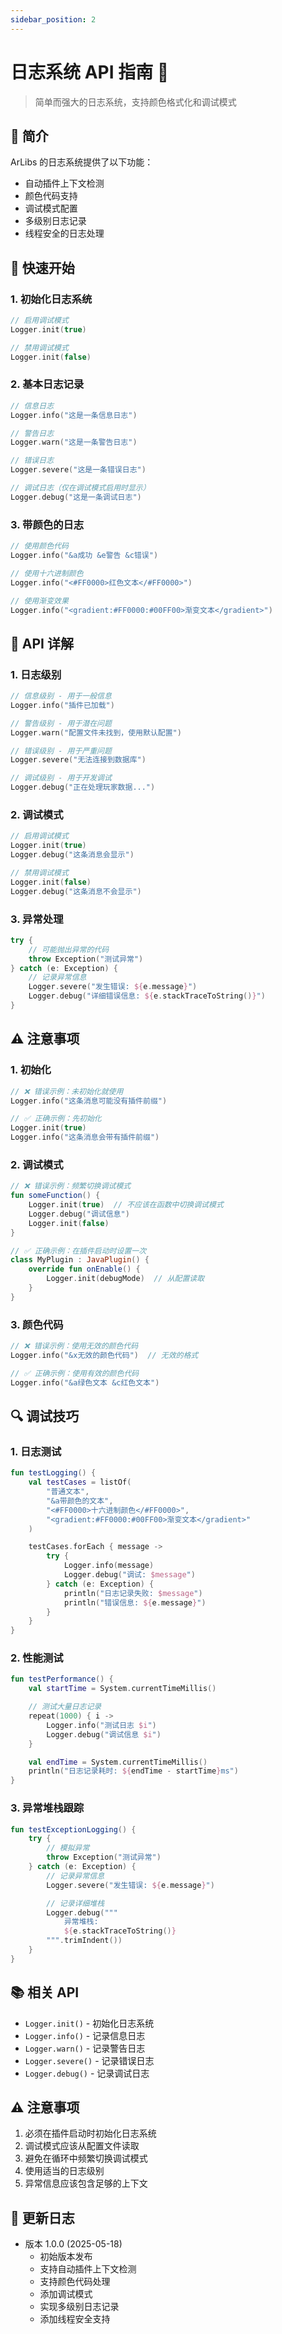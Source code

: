 ```yaml
---
sidebar_position: 2
---
```


# 日志系统 API 指南 📝

> 简单而强大的日志系统，支持颜色格式化和调试模式

## 📖 简介

ArLibs 的日志系统提供了以下功能：

- 自动插件上下文检测
- 颜色代码支持
- 调试模式配置
- 多级别日志记录
- 线程安全的日志处理

## 🎯 快速开始

### 1. 初始化日志系统

```kotlin
// 启用调试模式
Logger.init(true)

// 禁用调试模式
Logger.init(false)
```

### 2. 基本日志记录

```kotlin
// 信息日志
Logger.info("这是一条信息日志")

// 警告日志
Logger.warn("这是一条警告日志")

// 错误日志
Logger.severe("这是一条错误日志")

// 调试日志（仅在调试模式启用时显示）
Logger.debug("这是一条调试日志")
```

### 3. 带颜色的日志

```kotlin
// 使用颜色代码
Logger.info("&a成功 &e警告 &c错误")

// 使用十六进制颜色
Logger.info("<#FF0000>红色文本</#FF0000>")

// 使用渐变效果
Logger.info("<gradient:#FF0000:#00FF00>渐变文本</gradient>")
```

## 🔧 API 详解

### 1. 日志级别

```kotlin
// 信息级别 - 用于一般信息
Logger.info("插件已加载")

// 警告级别 - 用于潜在问题
Logger.warn("配置文件未找到，使用默认配置")

// 错误级别 - 用于严重问题
Logger.severe("无法连接到数据库")

// 调试级别 - 用于开发调试
Logger.debug("正在处理玩家数据...")
```

### 2. 调试模式

```kotlin
// 启用调试模式
Logger.init(true)
Logger.debug("这条消息会显示")

// 禁用调试模式
Logger.init(false)
Logger.debug("这条消息不会显示")
```

### 3. 异常处理

```kotlin
try {
    // 可能抛出异常的代码
    throw Exception("测试异常")
} catch (e: Exception) {
    // 记录异常信息
    Logger.severe("发生错误: ${e.message}")
    Logger.debug("详细错误信息: ${e.stackTraceToString()}")
}
```

## ⚠️ 注意事项

### 1. 初始化

```kotlin
// ❌ 错误示例：未初始化就使用
Logger.info("这条消息可能没有插件前缀")

// ✅ 正确示例：先初始化
Logger.init(true)
Logger.info("这条消息会带有插件前缀")
```

### 2. 调试模式

```kotlin
// ❌ 错误示例：频繁切换调试模式
fun someFunction() {
    Logger.init(true)  // 不应该在函数中切换调试模式
    Logger.debug("调试信息")
    Logger.init(false)
}

// ✅ 正确示例：在插件启动时设置一次
class MyPlugin : JavaPlugin() {
    override fun onEnable() {
        Logger.init(debugMode)  // 从配置读取
    }
}
```

### 3. 颜色代码

```kotlin
// ❌ 错误示例：使用无效的颜色代码
Logger.info("&x无效的颜色代码")  // 无效的格式

// ✅ 正确示例：使用有效的颜色代码
Logger.info("&a绿色文本 &c红色文本")
```

## 🔍 调试技巧

### 1. 日志测试

```kotlin
fun testLogging() {
    val testCases = listOf(
        "普通文本",
        "&a带颜色的文本",
        "<#FF0000>十六进制颜色</#FF0000>",
        "<gradient:#FF0000:#00FF00>渐变文本</gradient>"
    )

    testCases.forEach { message ->
        try {
            Logger.info(message)
            Logger.debug("调试: $message")
        } catch (e: Exception) {
            println("日志记录失败: $message")
            println("错误信息: ${e.message}")
        }
    }
}
```

### 2. 性能测试

```kotlin
fun testPerformance() {
    val startTime = System.currentTimeMillis()

    // 测试大量日志记录
    repeat(1000) { i ->
        Logger.info("测试日志 $i")
        Logger.debug("调试信息 $i")
    }

    val endTime = System.currentTimeMillis()
    println("日志记录耗时: ${endTime - startTime}ms")
}
```

### 3. 异常堆栈跟踪

```kotlin
fun testExceptionLogging() {
    try {
        // 模拟异常
        throw Exception("测试异常")
    } catch (e: Exception) {
        // 记录异常信息
        Logger.severe("发生错误: ${e.message}")

        // 记录详细堆栈
        Logger.debug("""
            异常堆栈:
            ${e.stackTraceToString()}
        """.trimIndent())
    }
}
```

## 📚 相关 API

- `Logger.init()` - 初始化日志系统
- `Logger.info()` - 记录信息日志
- `Logger.warn()` - 记录警告日志
- `Logger.severe()` - 记录错误日志
- `Logger.debug()` - 记录调试日志

## ⚠️ 注意事项

1. 必须在插件启动时初始化日志系统
2. 调试模式应该从配置文件读取
3. 避免在循环中频繁切换调试模式
4. 使用适当的日志级别
5. 异常信息应该包含足够的上下文

## 🔄 更新日志

- 版本 1.0.0 (2025-05-18)
  - 初始版本发布
  - 支持自动插件上下文检测
  - 支持颜色代码处理
  - 添加调试模式
  - 实现多级别日志记录
  - 添加线程安全支持
